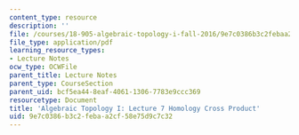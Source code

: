 ```yaml
---
content_type: resource
description: ''
file: /courses/18-905-algebraic-topology-i-fall-2016/9e7c0386b3c2febaa2cf58e75d9c7c32_MIT18_905F16_lec7.pdf
file_type: application/pdf
learning_resource_types:
- Lecture Notes
ocw_type: OCWFile
parent_title: Lecture Notes
parent_type: CourseSection
parent_uid: bcf5ea44-8eaf-4061-1306-7783e9ccc369
resourcetype: Document
title: 'Algebraic Topology I: Lecture 7 Homology Cross Product'
uid: 9e7c0386-b3c2-feba-a2cf-58e75d9c7c32
---
```

